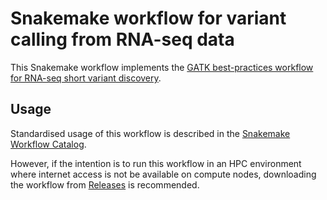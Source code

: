 # Snakemake workflow for variant calling from RNA-seq data

This Snakemake workflow implements the [GATK best-practices workflow for RNA-seq short variant discovery](https://gatk.broadinstitute.org/hc/en-us/articles/360035531192-RNAseq-short-variant-discovery-SNPs-Indels).

## Usage

Standardised usage of this workflow is described in the [Snakemake Workflow Catalog](https://snakemake.github.io/snakemake-workflow-catalog/?usage=baerlachlan/smk-rnaseq-gatk-variants).

However, if the intention is to run this workflow in an HPC environment where internet access is not be available on compute nodes, downloading the workflow from [Releases](https://github.com/baerlachlan/smk-rnaseq-gatk-variants/releases) is recommended.
